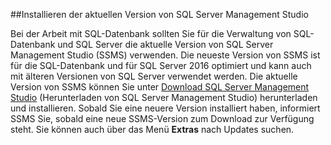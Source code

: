 ##Installieren der aktuellen Version von SQL Server Management Studio

  Bei der Arbeit mit SQL-Datenbank sollten Sie für die Verwaltung von SQL-Datenbank und SQL Server die aktuelle Version von SQL Server Management Studio (SSMS) verwenden. Die neueste Version von SSMS ist für die SQL-Datenbank und für SQL Server 2016 optimiert und kann auch mit älteren Versionen von SQL Server verwendet werden. Die aktuelle Version von SSMS können Sie unter [Download SQL Server Management Studio](https://msdn.microsoft.com/library/mt238290.aspx) (Herunterladen von SQL Server Management Studio) herunterladen und installieren. Sobald Sie eine neuere Version installiert haben, informiert SSMS Sie, sobald eine neue SSMS-Version zum Download zur Verfügung steht. Sie können auch über das Menü **Extras** nach Updates suchen.

<!---HONumber=AcomDC_0420_2016-->